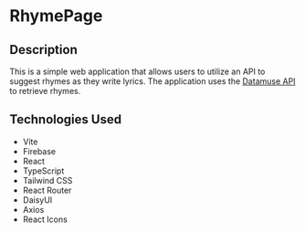 # RhymePage
## Description
This is a simple web application that allows users to utilize an API to suggest rhymes as they write lyrics. The application uses the [Datamuse API](https://www.datamuse.com/api/) to retrieve rhymes.

## Technologies Used
* Vite
* Firebase
* React
* TypeScript
* Tailwind CSS
* React Router
* DaisyUI
* Axios
* React Icons